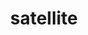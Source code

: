 ---
layout: smileys&emotion
title: satellite
emoji: satellite
permalink: 🛰.html
image: assets/img/3moji/satellite.png
---